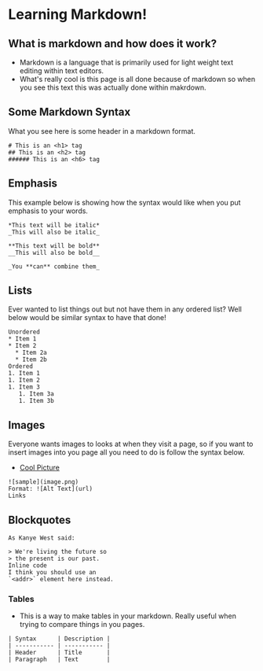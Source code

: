 # Learning Markdown! 

## What is markdown and how does it work? 
- Markdown is a language that is primarily used for light weight text editing within text editors. 
- What's really cool is this page is all done because of markdown so when you see this text this was actually done within makrdown. 

## Some Markdown Syntax 
What you see here is some header in a markdown format. 
```
# This is an <h1> tag
## This is an <h2> tag
###### This is an <h6> tag
``` 
## Emphasis
This example below is showing how the syntax would like when you put emphasis to your words. 
```
*This text will be italic*
_This will also be italic_

**This text will be bold**
__This will also be bold__

_You **can** combine them_
```
## Lists
Ever wanted to list things out but not have them in any ordered list? Well below would be similar syntax to have that done!
```
Unordered
* Item 1
* Item 2
  * Item 2a
  * Item 2b
Ordered
1. Item 1
1. Item 2
1. Item 3
   1. Item 3a
   1. Item 3b
```
## Images
Everyone wants images to looks at when they visit a page, so if you want to insert images into you page all you need to do is follow the syntax below.
- [Cool Picture](https://cdn.pixabay.com/photo/2019/10/21/10/33/garden-4565700__480.jpg)
```
![sample](image.png)
Format: ![Alt Text](url)
Links
```
## Blockquotes
``` 
As Kanye West said:

> We're living the future so
> the present is our past.
Inline code
I think you should use an
`<addr>` element here instead.
```

### Tables
- This is a way to make tables in your markdown. Really useful when trying to compare things in you pages. 
```
| Syntax      | Description |
| ----------- | ----------- |
| Header      | Title       |
| Paragraph   | Text        |
```